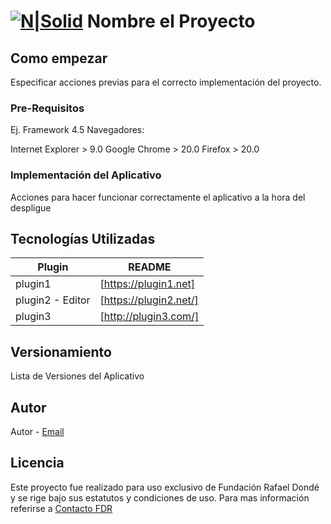 [![N|Solid](https://www.frd.org.mx/img/lg-fundacionDonde.png)](https://frd.org.mx/)
Nombre el Proyecto
==========


## Como empezar

Especificar acciones previas para el correcto implementación del proyecto.						


### Pre-Requisitos
Ej.
Framework 4.5 
Navegadores:

Internet Explorer > 9.0
Google Chrome > 20.0
Firefox > 20.0

### Implementación del Aplicativo

Acciones para hacer funcionar correctamente el aplicativo a la hora del despligue


## Tecnologías Utilizadas

| Plugin | README |
| ------ | ------ |
| plugin1 | [https://plugin1.net] |
| plugin2 - Editor | [https://plugin2.net/]|
| plugin3 | [http://plugin3.com/]|

## Versionamiento

Lista de Versiones del Aplicativo

## Autor

Autor - [Email](autor@frd.org.mx)

## Licencia

Este proyecto fue realizado para uso exclusivo de Fundación Rafael Dondé y se rige bajo sus estatutos y condiciones de uso. 
Para mas información referirse a [Contacto FDR](http://frd.org.mx/contacto.aspx)